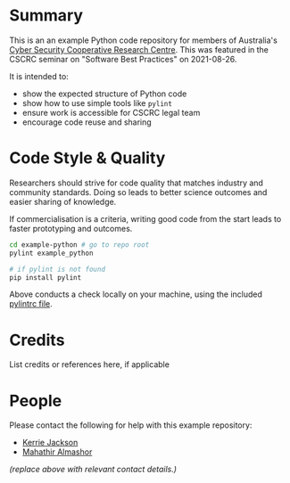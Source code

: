 # Summary
This is an an example Python code repository for members of Australia's [Cyber Security Cooperative Research Centre](https://cybersecuritycrc.org.au/). This was featured in the CSCRC seminar on "Software Best Practices" on 2021-08-26.

It is intended to:
- show the expected structure of Python code
- show how to use simple tools like `pylint`
- ensure work is accessible for CSCRC legal team
- encourage code reuse and sharing


# Code Style & Quality
Researchers should strive for code quality that matches industry and community standards. Doing so leads to better science outcomes and easier sharing of knowledge.

If commercialisation is a criteria, writing good code from the start leads to faster prototyping and outcomes.

```bash
cd example-python # go to repo root
pylint example_python

# if pylint is not found
pip install pylint
```

Above conducts a check locally on your machine, using the included [pylintrc file](./pylintrc).


# Credits
List credits or references here, if applicable


# People
Please contact the following for help with this example repository:
- [Kerrie Jackson](mailto:kerrie.jackson@cybersecuritycrc.org.au)
- [Mahathir Almashor](mailto:mahathir.almashor@data61.csiro.au)

_(replace above with relevant contact details.)_